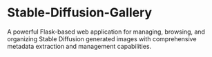 # Stable-Diffusion-Gallery
A powerful Flask-based web application for managing, browsing, and organizing Stable Diffusion generated images with comprehensive metadata extraction and management capabilities.
